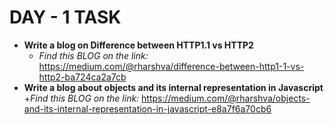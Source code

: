# **DAY - 1 TASK**

+ **Write a blog on Difference between HTTP1.1 vs HTTP2**
    + *Find this BLOG on the link:* https://medium.com/@rharshva/difference-between-http1-1-vs-http2-ba724ca2a7cb
+ **Write a blog about objects and its internal representation in Javascript** 
    +*Find this BLOG on the link:* https://medium.com/@rharshva/objects-and-its-internal-representation-in-javascript-e8a7f6a70cb6